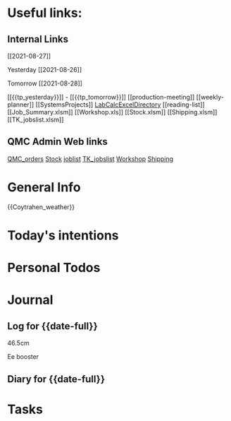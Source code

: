 # Useful links:


## Internal Links

[[2021-08-27]]

Yesterday [[2021-08-26]]

Tomorrow [[2021-08-28]]


[[{{tp_yesterday}}]] - [[{{tp_tomorrow}}]]
[[production-meeting]]
[[weekly-planner]]
[[SystemsProjects]]
[LabCalcExcelDirectory](file:///D:/MEGA/terminal/LabCalculations/)
[[reading-list]]
[[Job_Summary.xlsm]]
[[Workshop.xls]]
[[Stock.xlsm]]
[[Shipping.xlsm]]
[[TK_jobslist.xlsm]]

## QMC Admin Web links

[QMC\_orders](https://www.dropbox.com/scl/fi/o674wx2wdoeo81g3cg0pm/QMC_orders.xlsm?cloud_editor=excel&dl=0)
[Stock](https://www.dropbox.com/scl/fi/w20c8bpsjfwzzr7gjnnri/Stock.xlsm?cloud_editor=excel&dl=0)
[joblist](https://www.dropbox.com/scl/fi/6lxbg8x0fb0b4odekj8u3/joblist.xls?cloud_editor=excel&dl=0)
[TK\_jobslist](https://www.dropbox.com/scl/fi/f27ptqro2cu9p9po9nqty/TK_jobslist.xlsm?cloud_editor=excel&dl=0)
[Workshop](https://www.dropbox.com/scl/fi/179ys17jb5uofer9b5wow/Workshop.xls?cloud_editor=excel&dl=0)
[Shipping](https://www.dropbox.com/scl/fi/9mvmib7om9r2ca8et1cu2/Shipping.xlsm?cloud_editor=excel&dl=0)

# General Info

{{Coytrahen_weather}}

# Today's intentions

# Personal Todos

# Journal

## Log for {{date-full}}


46.5cm

Ee booster 

 

## Diary for {{date-full}}

# Tasks


```tasks
```